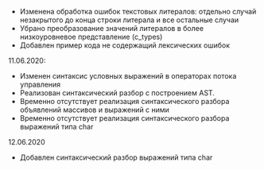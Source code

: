 - Изменена обработка ошибок текстовых литералов: отдельно случай незакрытого до конца строки литерала и все остальные случаи
- Убрано преобразование значений литералов в более низкоуровневое представление (c_types)
- Добавлен пример кода не содержащий лексических ошибок

11.06.2020:
- Изменен синтаксис условных выражений в операторах потока управления
- Реализован синтаксический разбор с построением AST.
- Временно отсутствует реализация синтаксического разбора объявлений массивов и выражений с ними
- Временно отсутствует реализация синтаксического разбора выражений типа char

12.06.2020
- Добавлен синтаксический разбор выражений типа char